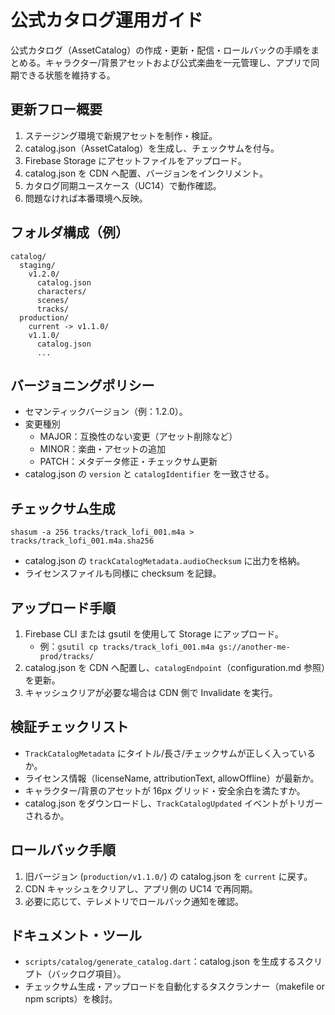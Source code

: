 # 公式カタログ運用ガイド

公式カタログ（AssetCatalog）の作成・更新・配信・ロールバックの手順をまとめる。キャラクター/背景アセットおよび公式楽曲を一元管理し、アプリで同期できる状態を維持する。

## 更新フロー概要

1. ステージング環境で新規アセットを制作・検証。
2. catalog.json（AssetCatalog）を生成し、チェックサムを付与。
3. Firebase Storage にアセットファイルをアップロード。
4. catalog.json を CDN へ配置、バージョンをインクリメント。
5. カタログ同期ユースケース（UC14）で動作確認。
6. 問題なければ本番環境へ反映。

## フォルダ構成（例）

```
catalog/
  staging/
    v1.2.0/
      catalog.json
      characters/
      scenes/
      tracks/
  production/
    current -> v1.1.0/
    v1.1.0/
      catalog.json
      ...
```

## バージョニングポリシー

- セマンティックバージョン（例：1.2.0）。
- 変更種別
  - MAJOR：互換性のない変更（アセット削除など）
  - MINOR：楽曲・アセットの追加
  - PATCH：メタデータ修正・チェックサム更新
- catalog.json の `version` と `catalogIdentifier` を一致させる。

## チェックサム生成

```
shasum -a 256 tracks/track_lofi_001.m4a > tracks/track_lofi_001.m4a.sha256
```

- catalog.json の `trackCatalogMetadata.audioChecksum` に出力を格納。
- ライセンスファイルも同様に checksum を記録。

## アップロード手順

1. Firebase CLI または gsutil を使用して Storage にアップロード。
   - 例：`gsutil cp tracks/track_lofi_001.m4a gs://another-me-prod/tracks/`
2. catalog.json を CDN へ配置し、`catalogEndpoint`（configuration.md 参照）を更新。
3. キャッシュクリアが必要な場合は CDN 側で Invalidate を実行。

## 検証チェックリスト

- `TrackCatalogMetadata` にタイトル/長さ/チェックサムが正しく入っているか。
- ライセンス情報（licenseName, attributionText, allowOffline）が最新か。
- キャラクター/背景のアセットが 16px グリッド・安全余白を満たすか。
- catalog.json をダウンロードし、`TrackCatalogUpdated` イベントがトリガーされるか。

## ロールバック手順

1. 旧バージョン (`production/v1.1.0/`) の catalog.json を `current` に戻す。
2. CDN キャッシュをクリアし、アプリ側の UC14 で再同期。
3. 必要に応じて、テレメトリでロールバック通知を確認。

## ドキュメント・ツール

- `scripts/catalog/generate_catalog.dart`：catalog.json を生成するスクリプト（バックログ項目）。
- チェックサム生成・アップロードを自動化するタスクランナー（makefile or npm scripts）を検討。
